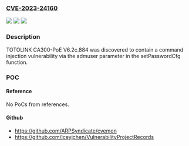 ### [CVE-2023-24160](https://cve.mitre.org/cgi-bin/cvename.cgi?name=CVE-2023-24160)
![](https://img.shields.io/static/v1?label=Product&message=n%2Fa&color=blue)
![](https://img.shields.io/static/v1?label=Version&message=n%2Fa&color=blue)
![](https://img.shields.io/static/v1?label=Vulnerability&message=n%2Fa&color=brighgreen)

### Description

TOTOLINK CA300-PoE V6.2c.884 was discovered to contain a command injection vulnerability via the admuser parameter in the setPasswordCfg function.

### POC

#### Reference
No PoCs from references.

#### Github
- https://github.com/ARPSyndicate/cvemon
- https://github.com/iceyjchen/VulnerabilityProjectRecords


